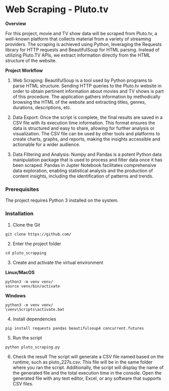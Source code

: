# Web Scraping - Pluto.tv

**Overview**

For this project, movie and TV show data will be scraped from Pluto.tv, a well-known platform that collects material from a variety of streaming providers. The scraping is achieved using Python, leveraging the Requests library for HTTP requests and BeautifulSoup for HTML parsing. Instead of utilizing Pluto.TV APIs, we extract information directly from the HTML structure of the website.

**Project Workflow**
1. Web Scraping:
BeautifulSoup is a tool used by Python programs to parse HTML structure. Sending HTTP queries to the Pluto.tv website in order to obtain pertinent information about movies and TV shows is part of this procedure. The application gathers information by methodically browsing the HTML of the website and extracting titles, genres, durations, descriptions, etc.


2. Data Export:
Once the script is complete, the final results are saved in a CSV file with its execution time information. This format ensures the data is structured and easy to share, allowing for further analysis or visualization. The CSV file can be used by other tools and platforms to create charts, graphs, and reports, making the insights accessible and actionable for a wider audience.

3. Data Filtering and Analysis:
Numpy and Pandas is a potent Python data manipulation package that is used to process and filter data once it has been scraped. Pandas in Jupter Notebook facilitates comprehensive data exploration, enabling statistical analysis and the production of content insights, including the identification of patterns and trends.

### Prerequisites

The project requires Python 3 installed on the system.

### Installation

1. Clone the Git
```
git clone https://github.com/
```

2. Enter the project folder

```
cd pluto_scrapping
```

3. Create and activate the virtual environment

**Linux/MacOS**
```
python3 -m venv venv/
source venv/bin/activate
```
**Windows**
```
python3 -m venv venv/
\venv\Scripts\activate.bat
```
 4. Install dependencies

```
pip install requests pandas beautifulsoup4 concurrent.futures
```

 5. Run the script

```
python pluto_scraping.py
```
6. Check the result
The script will generate a CSV file named based on the runtime, such as pluto_227s.csv. This file will be in the same folder where you ran the script.
Additionally, the script will display the name of the generated file and the total execution time in the console. Open the generated file with any text editor, Excel, or any software that supports CSV files.
